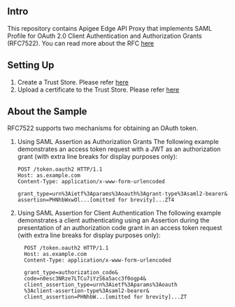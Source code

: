 ## <a name="intro"></a>Intro
This repository contains Apigee Edge API Proxy that implements SAML
Profile for OAuth 2.0 Client Authentication and Authorization Grants
(RFC7522). You can read more about the RFC [here](https://tools.ietf.org/html/rfc7522)

## <a name="setup"></a>Setting Up
1. Create a Trust Store. Please refer [here](http://docs.apigee.com/management/apis/post/organizations/%7Borg_name%7D/environments/%7Benv_name%7D/keystores)
2. Upload a certificate to the Trust Store. Please refer  [here](http://docs.apigee.com/management/apis/post/organizations/%7Borg_name%7D/environments/%7Benv_name%7D/keystores/%7Bkeystore_name%7D/certs)

## <a name="setup"></a>About the Sample
RFC7522 supports two mechanisms for obtaining an OAuth token.

1. Using SAML Assertion as Authorization Grants
    The following example demonstrates an access token request with a JWT
    as an authorization grant (with extra line breaks for display
    purposes only):
    ```
    POST /token.oauth2 HTTP/1.1
    Host: as.example.com
    Content-Type: application/x-www-form-urlencoded

    grant_type=urn%3Aietf%3Aparams%3Aoauth%3Agrant-type%3Asaml2-bearer&
    assertion=PHNhbWxwOl...[omitted for brevity]...ZT4
    ```
2. Using SAML Assertion for Client Authentication
   The following example demonstrates a client authenticating using an
   Assertion during the presentation of an authorization code grant in
   an access token request (with extra line breaks for display purposes
   only):
   ```
     POST /token.oauth2 HTTP/1.1
     Host: as.example.com
     Content-Type: application/x-www-form-urlencoded

     grant_type=authorization_code&
     code=n0esc3NRze7LTCu7iYzS6a5acc3f0ogp4&
     client_assertion_type=urn%3Aietf%3Aparams%3Aoauth
     %3Aclient-assertion-type%3Asaml2-bearer&
     client_assertion=PHNhbW...[omitted for brevity]...ZT
    ```
